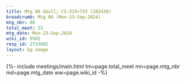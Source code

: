 ```yaml
---
title: Mtg 06 &bull; CS-315+733 (202430)
breadcrumb: Mtg 06 (Mon-23-Sep-2024)
mtg_nbr: 06
total_meet: 23
mtg_date: Mon-23-Sep-2024
wiki_id: 9502
resp_id: 2733992
layout: bg-image
---
```


{%- include meetings/main.html
    tm=page.total_meet
    mn=page.mtg_nbr
    md=page.mtg_date
    ww=page.wiki_id
-%}
